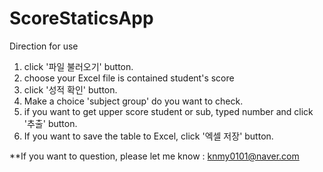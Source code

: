 # ScoreStaticsApp
Direction for use
1. click '파일 불러오기' button.
2. choose your Excel file is contained student's score
3. click '성적 확인' button.
4. Make a choice 'subject group' do you want to check.
5. if you want to get upper score student or sub, typed number and click '추출' button.
6. If you want to save the table to Excel, click '엑셀 저장' button.

**If you want to question, please let me know : knmy0101@naver.com
